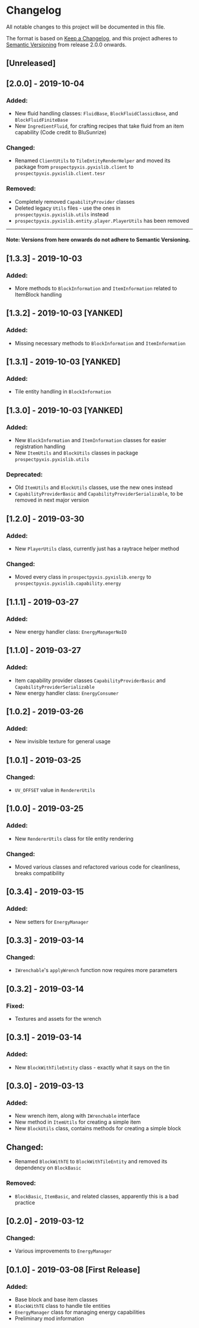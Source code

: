 # Changelog
All notable changes to this project will be documented in this file.

The format is based on [Keep a Changelog](https://keepachangelog.com/en/1.0.0/), and this project adheres to [Semantic Versioning](https://semver.org/spec/v2.0.0.html) from release 2.0.0 onwards.

## [Unreleased]

## [2.0.0] - 2019-10-04
### Added:
- New fluid handling classes: `FluidBase`, `BlockFluidClassicBase`, and `BlockFluidFiniteBase`
- New `IngredientFluid`, for crafting recipes that take fluid from an item capability (Code credit to BluSunrize)

### Changed:
- Renamed `ClientUtils` to `TileEntityRenderHelper` and moved its package from `prospectpyxis.pyxislib.client` to `prospectpyxis.pyxislib.client.tesr`

### Removed:
- Completely removed `CapabilityProvider` classes
- Deleted legacy `Utils` files - use the ones in `prospectpyxis.pyxislib.utils` instead
- `prospectpyxis.pyxislib.entity.player.PlayerUtils` has been removed

---
#### Note: Versions from here onwards do not adhere to Semantic Versioning.

## [1.3.3] - 2019-10-03
### Added:
- More methods to `BlockInformation` and `ItemInformation` related to ItemBlock handling

## [1.3.2] - 2019-10-03 [YANKED]
### Added:
- Missing necessary methods to `BlockInformation` and `ItemInformation`

## [1.3.1] - 2019-10-03 [YANKED]
### Added:
- Tile entity handling in `BlockInformation`

## [1.3.0] - 2019-10-03 [YANKED]
### Added:
- New `BlockInformation` and `ItemInformation` classes for easier registration handling
- New `ItemUtils` and `BlockUtils` classes in package `prospectpyxis.pyxislib.utils`

### Deprecated:
- Old `ItemUtils` and `BlockUtils` classes, use the new ones instead
- `CapabilityProviderBasic` and `CapabilityProviderSerializable`, to be removed in next major version

## [1.2.0] - 2019-03-30
### Added:
- New `PlayerUtils` class, currently just has a raytrace helper method

### Changed:
- Moved every class in `prospectpyxis.pyxislib.energy` to `prospectpyxis.pyxislib.capability.energy`

## [1.1.1] - 2019-03-27
### Added:
- New energy handler class: `EnergyManagerNoIO`

## [1.1.0] - 2019-03-27
### Added:
- Item capability provider classes `CapabilityProviderBasic` and `CapabilityProviderSerializable`
- New energy handler class: `EnergyConsumer`

## [1.0.2] - 2019-03-26
### Added:
- New invisible texture for general usage

## [1.0.1] - 2019-03-25
### Changed:
- `UV_OFFSET` value in `RendererUtils`

## [1.0.0] - 2019-03-25
### Added:
- New `RendererUtils` class for tile entity rendering

### Changed:
- Moved various classes and refactored various code for cleanliness, breaks compatibility

## [0.3.4] - 2019-03-15
### Added:
- New setters for `EnergyManager`

## [0.3.3] - 2019-03-14
### Changed:
- `IWrenchable`'s `applyWrench` function now requires more parameters

## [0.3.2] - 2019-03-14
### Fixed:
- Textures and assets for the wrench

## [0.3.1] - 2019-03-14
### Added:
- New `BlockWithTileEntity` class - exactly what it says on the tin

## [0.3.0] - 2019-03-13
### Added:
- New wrench item, along with `IWrenchable` interface
- New method in `ItemUtils` for creating a simple item
- New `BlockUtils` class, contains methods for creating a simple block

## Changed:
- Renamed `BlockWithTE` to `BlockWithTileEntity` and removed its dependency on `BlockBasic`

### Removed:
- `BlockBasic`, `ItemBasic`, and related classes, apparently this is a bad practice

## [0.2.0] - 2019-03-12
### Changed:
- Various improvements to `EnergyManager`

## [0.1.0] - 2019-03-08 [First Release]
### Added:
- Base block and base item classes
- `BlockWithTE` class to handle tile entities
- `EnergyManager` class for managing energy capabilities
- Preliminary mod information